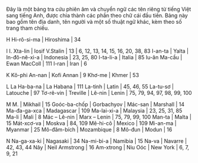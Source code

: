 Đây là một bảng tra cứu phiên âm và chuyển ngữ các tên riêng từ tiếng Việt sang tiếng Anh, được chia thành các phần theo chữ cái đầu tiên. Bảng này bao gồm tên địa danh, tên người và một số thuật ngữ khác, kèm theo số trang tham chiếu.

H
Hi-rô-si-ma | Hiroshima | 34

I
I. Xta-lin | Iosif V.Stalin | 13
                | 6, 12, 13, 14, 15, 16, 20, 38, 83
I-an-ta | Yalta | 
In-đô-nê-xi-a | Indonesia | 23, 25, 80
I-ta-li-a | Italia | 85
Iu-ân Ma-cầu | Ewan MacColl | 111
I-ran | Iran | 6

K
Kô-phi An-nan | Kofi Annan | 9
Khơ-me | Khmer | 53

L
La Ha-ba-na | La Habana | 111
La-tinh | Latin | 45, 46, 55
La-tu-sơ | Latouche | 97
Tơ-rê-vin | Treville | 
Lê-nin | Lenin | 75, 79, 94, 97, 98, 99, 100

M
M. | Mikhail | 15
Goóc-ba-chốp | Gorbachyov | 
Mác-san | Marshall | 14
Ma-đa-ga-xca | Madagascar | 109
Ma-lai-xi-a | Malaysia | 23, 25, 31, 85
Ma-li | Mali | 8
Mác – Lê-nin | Marx – Lenin | 75, 79, 99, 100
Man-ta | Malta | 15
Mát-xcơ-va | Moskva | 84, 109
Mê-hi-cô | Mexico | 109
Mi-an-ma | Myanmar | 25
Mô-đăm-bích | Mozambique | 8
Mô-đun | Modun | 16

N
Na-ga-xa-ki | Nagasaki | 34
Na-mi-bi-a | Namibia | 15
Na-va | Navarre | 42, 43, 44
Nây | Neil Armstrong | 16
Am-xtrong | 
Niu Oóc | New York | 6, 7, 9, 21